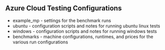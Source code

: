 
## Azure Cloud Testing Configurations

  - example_mp - settings for the benchmark runs
  - ubuntu - configuration scripts and notes for running ubuntu linux tests
  - windows - configuration scripts and notes for running windows tests
  - benchmarks - machine configurations, runtimes, and prices for the various run configurations